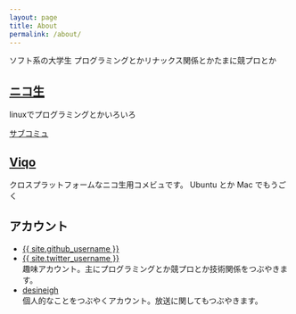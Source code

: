 ```yaml
---
layout: page
title: About
permalink: /about/
---
```


ソフト系の大学生 プログラミングとかリナックス関係とかたまに競プロとか


[ニコ生](http://com.nicovideo.jp/community/co2345471)
-----------------------------------------------------

linuxでプログラミングとかいろいろ

[サブコミュ](http://com.nicovideo.jp/community/co2451565)

[Viqo](https://github.com/diginatu/Viqo)
----------------------------------------

クロスプラットフォームなニコ生用コメビュです。
Ubuntu とか Mac でもうごく

アカウント
----------

<ul class="uk-list">
<li>
<a href="https://github.com/{{ site.github_username }}">
<i class="uk-icon-github text-weak"></i> {{ site.github_username }}
</a>
</li>

<li>
<a href="https://twitter.com/{{ site.twitter_username }}">
<i class="uk-icon-twitter text-weak"></i> {{ site.twitter_username }}
</a> <br>
趣味アカウント。主にプログラミングとか競プロとか技術関係をつぶやきます。
</li>

<li>
<a href="https://twitter.com/desineigh">
<i class="uk-icon-twitter text-weak"></i> desineigh
</a> <br>
個人的なことをつぶやくアカウント。放送に関してもつぶやきます。
</li>
</ul>
